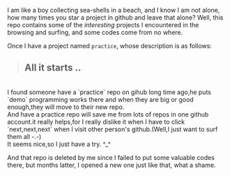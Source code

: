 I am like a boy collecting sea-shells in a beach, and I know I am not alone, how many times you star a project in github and leave that alone? Well, this repo contains some of the *interesting* projects I encountered in the browsing and surfing, and some codes come from no where.

Once I have a project named `practice`, whose description is as follows:

> ## All it starts ..
<br>
I found someone have a `practice` repo on gihub long time ago,he puts `demo` programming works there and when they are big or good enough,they will move to their new repo.
<br>
And have a practice repo will save me from lots of repos in one github account.it really helps,for I really dislike it when I have to click `next,next,next` when I visit other person's github.(Well,I just want to surf them all -.-)
<br>
It seems nice,so I just have a try. ^_^

And that repo is deleted by me since I failed to put some valuable codes there, but months latter, I opened a new one just like that, what a shame.